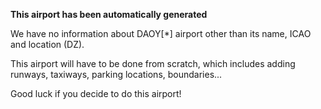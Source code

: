 **This airport has been automatically generated**

We have no information about DAOY[*] airport other than its name, ICAO and location (DZ).

This airport will have to be done from scratch, which includes adding runways, taxiways, parking locations, boundaries...

Good luck if you decide to do this airport!